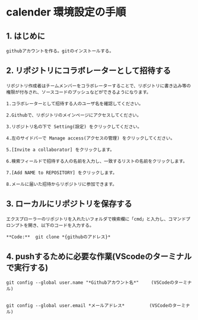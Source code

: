 # calender 環境設定の手順

## 1. はじめに

    githubアカウントを作る。gitのインストールする。

## 2. リポジトリにコラボレーターとして招待する

    リポジトリ作成者はチームメンバーをコラボレーターすることで、リポジトリに書き込み等の権限が付与され、ソースコードのプッシュなどができるようになります。

    1.コラボレーターとして招待する人のユーザ名を確認してください。
    
    2.Githubで、リポジトリのメインページにアクセスしてください。
    
    3.リポジトリ名の下で Setting(設定) をクリックしてください。

    4.左のサイドバーで Manage access(アクセスの管理) をクリックしてください。

    5.[Invite a collaborator] をクリックします。

    6.検索フィールドで招待する人の名前を入力し、一致するリストの名前をクリックします。

    7.[Add NAME to REPOSITORY] をクリックします。

    8.メールに届いた招待からリポジトリに参加できます。

## 3. ローカルにリポジトリを保存する

    エクスプローラーのリポジトリを入れたいフォルダで検索欄に「cmd」と入力し、コマンドプロンプトを開き、以下のコードを入力する。
    
    **Code:**  git clone *{githubのアドレス}*　

## 4. pushするために必要な作業(VScodeのターミナルで実行する)

    git config --global user.name "*Githubアカウント名*"  　 (VSCodeのターミナル)


    git config --global user.email *メールアドレス*　　      (VSCodeのターミナル)
   
   
   
